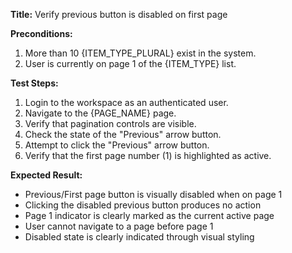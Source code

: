 **Title:** Verify previous button is disabled on first page

**Preconditions:**
  1. More than 10 {ITEM_TYPE_PLURAL} exist in the system.
  2. User is currently on page 1 of the {ITEM_TYPE} list.

**Test Steps:**
  1. Login to the workspace as an authenticated user.
  2. Navigate to the {PAGE_NAME} page.
  3. Verify that pagination controls are visible.
  4. Check the state of the "Previous" arrow button.
  5. Attempt to click the "Previous" arrow button.
  6. Verify that the first page number (1) is highlighted as active.

**Expected Result:**
* Previous/First page button is visually disabled when on page 1
* Clicking the disabled previous button produces no action
* Page 1 indicator is clearly marked as the current active page
* User cannot navigate to a page before page 1
* Disabled state is clearly indicated through visual styling